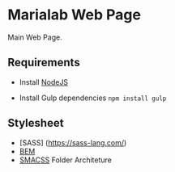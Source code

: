 # Marialab Web Page
Main Web Page.

## Requirements

- Install [NodeJS](https://nodejs.org/en/)

- Install Gulp dependencies
`npm install gulp`

## Stylesheet

- [SASS] (https://sass-lang.com/)
- [BEM](http://getbem.com/introduction/)
- [SMACSS](https://smacss.com/) Folder Architeture

